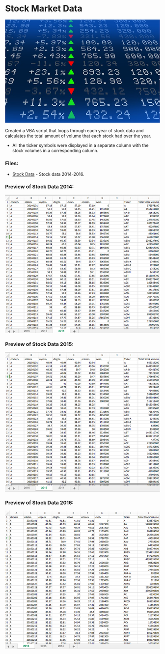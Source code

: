 # Stock Market Data

![stocks](Images/stockmarket.jpg)

Created a VBA script that loops through each year of stock data and calculates the total amount of volume that each stock had over the year.

* All the ticker symbols were displayed in a separate column with the stock volumes in a corresponding column. 

### Files: 
* [Stock Data](Multiple_year_stock_data.xlsm) - Stock data 2014-2016.

### Preview of Stock Data 2014:
![2014 Stocks](Images/stock_data_2014.png)

### Preview of Stock Data 2015:
![2015 Stocks](Images/stock_data_2015.png)

### Preview of Stock Data 2016:
![2016 Stocks](Images/stock_data_2016.png)

